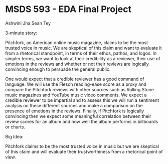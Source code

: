 # MSDS 593 - EDA Final Project

Ashwini Jha
Sean Tey

3-minute story:

Pitchfork, an American online music magazine, claims to be the most trusted voice in music. We are skeptical of this claim and want to evaluate it from a rhetorical standpoint, in terms of their ethos, pathos, and logos. In simpler terms, we want to look at their credibility as a reviewer, their use of emotions in the reviews and whether or not their reviews are logically convincing enough to persuade the general public.

One would expect that a credible reviewer has a good command of language. We will use the Flesch reading-ease score as a proxy and compare the Pitchfork reviews with other sources such as Rolling Stone music magazines and YouTube music video comments. We expect a credible reviewer to be impartial and to assess this we will run a sentiment analysis on these different sources and make a comparison on the presence of emotions in the reviews. Finally, if Pitchfork is logically convincing then we expect some meaningful correlation between their review scores for an album and how well the album performs in billboards or charts.

Big Idea:

Pitchfork claims to be the most trusted voice in music but we are skeptical of this claim and will evaluate their trustworthiness from a rhetorical point of view.




